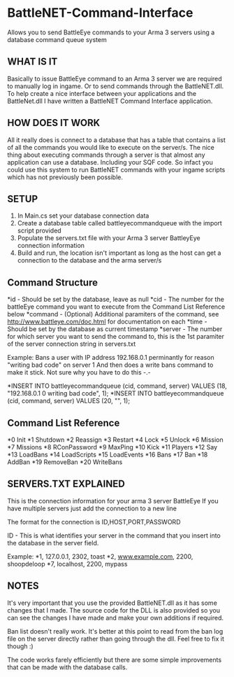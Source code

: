 # BattleNET-Command-Interface
Allows you to send BattleEye commands to your Arma 3 servers using a database command queue system

WHAT IS IT
--
Basically to issue BattleEye command to an Arma 3 server we are required to manually log in ingame. Or to send commands through the BattleNET.dll. To help create a nice interface between your applications and the BattleNet.dll I have written a BattleNET Command Interface application.


HOW DOES IT WORK
--
All it really does is connect to a database that has a table that contains a list of all the commands you would like to execute on the server/s. The nice thing about executing commands through a server is that almost any application can use a database. Including your SQF code. So infact you could use this system to run BattleNET commands with your ingame scripts which has not previously been possible.


SETUP
--
1. In Main.cs set your database connection data
2. Create a database table called battleyecommandqueue with the import script provided
3. Populate the servers.txt file with your Arma 3 server BattleyEye connection information
4. Build and run, the location isn't important as long as the host can get a connection to the database and the arma server/s

Command Structure
--
*id - Should be set by the database, leave as null
*cid - The number for the battleEye command you want to execute from the Command List Reference below
*command - (Optional) Additional paramiters of the command, see http://www.battleye.com/doc.html for documentation on each *time - Should be set by the database as current timestamp
*server - The number for which server you want to send the command to, this is the 1st paramiter of the server connection string in servers.txt

Example:
Bans a user with IP address 192.168.0.1 perminantly for reason "writing bad code" on server 1
And then does a write bans command to make it stick. Not sure why you have to do this -.-

*INSERT INTO battleyecommandqueue (cid, command, server) VALUES (18, "192.168.0.1 0 writing bad code", 1);
*INSERT INTO battleyecommandqueue (cid, command, server) VALUES (20, "", 1);

Command List Reference
--
*0 Init
*1 Shutdown
*2 Reassign
*3 Restart
*4 Lock
*5 Unlock
*6 Mission
*7 Missions
*8 RConPassword
*9 MaxPing
*10 Kick
*11 Players
*12 Say
*13 LoadBans
*14 LoadScripts
*15 LoadEvents
*16 Bans
*17 Ban
*18 AddBan
*19 RemoveBan
*20 WriteBans

SERVERS.TXT EXPLAINED
--
This is the connection information for your arma 3 server BattleEye
If you have multiple servers just add the connection to a new line

The format for the connection is
ID,HOST,PORT,PASSWORD

ID - This is what identifies your server in the command that you insert into the database in the server field.

Example:
*1, 127.0.0.1, 2302, toast
*2, www.example.com, 2200, shoopdeloop
*7, localhost, 2200, mypass

NOTES
--

It's very important that you use the provided BattleNET.dll as it has some changes that I made.
The source code for the DLL is also provided so you can see the changes I have made and make your own additions if required.

Ban list doesn't really work. It's better at this point to read from the ban log file on the server directly rather than going through the dll. Feel free to fix it though :)

The code works farely efficiently but there are some simple improvements that can be made with the database calls.
